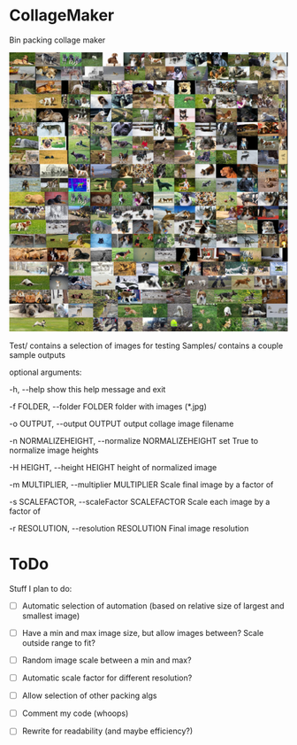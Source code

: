 # CollageMaker
Bin packing collage maker

![Normalized](https://github.com/q3w3e3/CollageMaker/blob/master/Samples/Normalized.jpg)


Test/ contains a selection of images for testing
Samples/ contains a couple sample outputs

optional arguments:

  -h, --help            show this help message and exit
  
  -f FOLDER, --folder FOLDER
                        folder with images (*.jpg)
                        
  -o OUTPUT, --output OUTPUT
                        output collage image filename
                        
  -n NORMALIZEHEIGHT, --normalize NORMALIZEHEIGHT
                        set True to normalize image heights
                        
  -H HEIGHT, --height HEIGHT
                        height of normalized image
                        
  -m MULTIPLIER, --multiplier MULTIPLIER
                        Scale final image by a factor of
                        
  -s SCALEFACTOR, --scaleFactor SCALEFACTOR
                        Scale each image by a factor of
                        
  -r RESOLUTION, --resolution RESOLUTION
                        Final image resolution

# ToDo

Stuff I plan to do:

- [ ] Automatic selection of automation (based on relative size of largest and smallest image)
- [ ] Have a min and max image size, but allow images between? Scale outside range to fit?
- [ ] Random image scale between a min and max?
- [ ] Automatic scale factor for different resolution?
- [ ] Allow selection of other packing algs
- [ ] Comment my code (whoops)
- [ ] Rewrite for readability (and maybe efficiency?)

